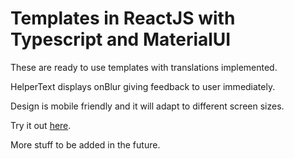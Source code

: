 # Templates in ReactJS with Typescript and MaterialUI

These are ready to use templates with translations implemented.

HelperText displays onBlur giving feedback to user immediately.

Design is mobile friendly and it will adapt to different screen sizes.

Try it out [here](https://templates-bice.vercel.app/).

More stuff to be added in the future.

